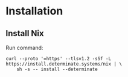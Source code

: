 # Installation

## Install Nix

Run command:

```shell
curl --proto '=https' --tlsv1.2 -sSf -L https://install.determinate.systems/nix | \
    sh -s -- install --determinate
```

